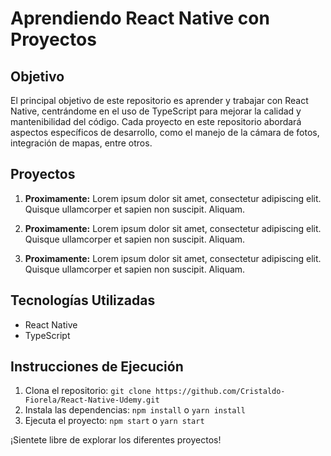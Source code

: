 # Aprendiendo React Native con Proyectos

## Objetivo

El principal objetivo de este repositorio es aprender y trabajar con React Native, centrándome en el uso de TypeScript para mejorar la calidad y mantenibilidad del código. Cada proyecto en este repositorio abordará aspectos específicos de desarrollo, como el manejo de la cámara de fotos, integración de mapas, entre otros.

## Proyectos

1. **Proximamente:** Lorem ipsum dolor sit amet, consectetur adipiscing elit. Quisque ullamcorper et sapien non suscipit. Aliquam.


2. **Proximamente:** Lorem ipsum dolor sit amet, consectetur adipiscing elit. Quisque ullamcorper et sapien non suscipit. Aliquam.


3. **Proximamente:** Lorem ipsum dolor sit amet, consectetur adipiscing elit. Quisque ullamcorper et sapien non suscipit. Aliquam.


## Tecnologías Utilizadas

- React Native
- TypeScript

## Instrucciones de Ejecución

1. Clona el repositorio: `git clone https://github.com/Cristaldo-Fiorela/React-Native-Udemy.git`
2. Instala las dependencias: `npm install` o `yarn install`
3. Ejecuta el proyecto: `npm start` o `yarn start`

¡Sientete libre de explorar los diferentes proyectos!